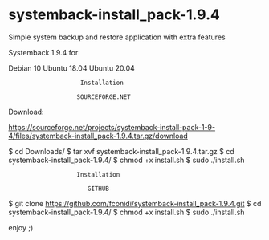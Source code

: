 # systemback-install_pack-1.9.4

Simple system backup and restore application with extra features

Systemback 1.9.4 for 

Debian 10 
Ubuntu 18.04 
Ubuntu 20.04

                        Installation 

                       SOURCEFORGE.NET

Download:

https://sourceforge.net/projects/systemback-install-pack-1-9-4/files/systemback-install_pack-1.9.4.tar.gz/download

$ cd Downloads/
$ tar xvf systemback-install_pack-1.9.4.tar.gz
$ cd systemback-install_pack-1.9.4/
$ chmod +x install.sh
$ sudo ./install.sh

                       Installation

                          GITHUB

$ git clone https://github.com/fconidi/systemback-install_pack-1.9.4.git
$ cd systemback-install_pack-1.9.4/
$ chmod +x install.sh
$ sudo ./install.sh

enjoy ;)
